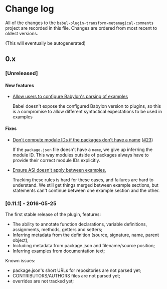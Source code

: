 # Change log

All of the changes to the `babel-plugin-transform-metamagical-comments` project
are recorded in this file. Changes are ordered from most recent to oldest
versions.

(This will eventually be autogenerated)


## 0.x

### [Unreleased]


#### New features

  - [Allow users to configure Babylon's parsing of examples](https://github.com/origamitower/metamagical/commit/2ccf1f8b7bdd26d722625bef16599c63c5fd3362)

    Babel doesn't expose the configured Babylon version to plugins, so this
    is a compromise to allow different syntactical expectations to be used
    in examples


#### Fixes

  - [Don't compute module IDs if the packages don't have a name](https://github.com/origamitower/metamagical/commit/1fbab291b43c6affa9c51d2fc6cac7bb3d52bc85) ([#23](https://github.com/origamitower/metamagical/issues/23))

    If the `package.json` file doesn't have a `name`, we give up inferring the
    module ID. This way modules outside of packages always have to provide 
    their correct module IDs explicitly.

  - [Ensure ASI doesn't apply between examples.](https://github.com/origamitower/metamagical/commit/6cb2a46065e0c647821f6bb59e69bd28404679c3)

    Tracking these rules is hard for these cases, and failures are hard to
    understand. We still get things merged between example sections, but
    statements can't continue between one example section and the other.



### [0.11.1] - 2016-05-25

The first stable release of the plugin, features:

  - The ability to annotate function declarations, variable definitions, assignments, methods, getters and setters;
  - Inferring metadata from the definition (source, signature, name, parent object);
  - Including metadata from package.json and filename/source position;
  - Inferring examples from documentation text;

Known issues:

  - package.json's short URLs for repositories are not parsed yet;
  - CONTRIBUTORS/AUTHORS files are not parsed yet;
  - overrides are not tracked yet;
